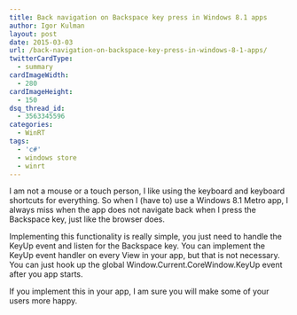 ```yaml
---
title: Back navigation on Backspace key press in Windows 8.1 apps
author: Igor Kulman
layout: post
date: 2015-03-03
url: /back-navigation-on-backspace-key-press-in-windows-8-1-apps/
twitterCardType:
  - summary
cardImageWidth:
  - 280
cardImageHeight:
  - 150
dsq_thread_id:
  - 3563345596
categories:
  - WinRT
tags:
  - 'c#'
  - windows store
  - winrt
---
```

I am not a mouse or a touch person, I like using the keyboard and keyboard shortcuts for everything. So when I (have to) use a Windows 8.1 Metro app, I always miss when the app does not navigate back when I press the Backspace key, just like the browser does. 

Implementing this functionality is really simple, you just need to handle the KeyUp event and listen for the Backspace key. You can implement the KeyUp event handler on every View in your app, but that is not necessary. You can just hook up the global Window.Current.CoreWindow.KeyUp event after you app starts.

If you implement this in your app, I am sure you will make some of your users more happy.